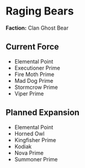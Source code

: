 # Raging Bears
**Faction:** Clan Ghost Bear
## Current Force
- Elemental Point
- Executioner Prime
- Fire Moth Prime
- Mad Dog Prime
- Stormcrow Prime
- Viper Prime
## Planned Expansion
- Elemental Point
- Horned Owl
- Kingfisher Prime
- Kodiak
- Nova Prime
- Summoner Prime
